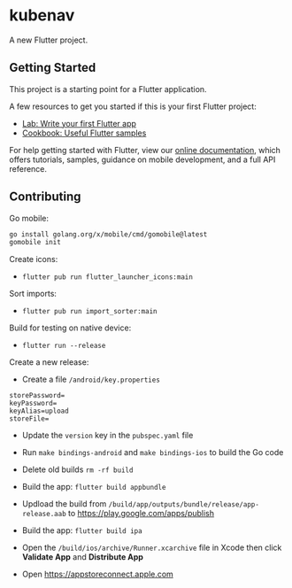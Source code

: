 # kubenav

A new Flutter project.

## Getting Started

This project is a starting point for a Flutter application.

A few resources to get you started if this is your first Flutter project:

- [Lab: Write your first Flutter app](https://flutter.dev/docs/get-started/codelab)
- [Cookbook: Useful Flutter samples](https://flutter.dev/docs/cookbook)

For help getting started with Flutter, view our
[online documentation](https://flutter.dev/docs), which offers tutorials,
samples, guidance on mobile development, and a full API reference.

## Contributing

Go mobile:

```sh
go install golang.org/x/mobile/cmd/gomobile@latest
gomobile init
```

Create icons:

- `flutter pub run flutter_launcher_icons:main`

Sort imports:

- `flutter pub run import_sorter:main`

Build for testing on native device:

- `flutter run --release`

Create a new release:

- Create a file `/android/key.properties`

```
storePassword=
keyPassword=
keyAlias=upload
storeFile=
```

- Update the `version` key in the `pubspec.yaml` file

- Run `make bindings-android` and `make bindings-ios` to build the Go code

- Delete old builds `rm -rf build`

- Build the app: `flutter build appbundle`
- Updload the build from `/build/app/outputs/bundle/release/app-release.aab` to https://play.google.com/apps/publish

- Build the app: `flutter build ipa`
- Open the `/build/ios/archive/Runner.xcarchive` file in Xcode then click **Validate App** and **Distribute App**
- Open https://appstoreconnect.apple.com
